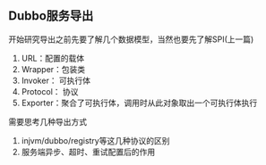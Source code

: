 ## Dubbo服务导出
开始研究导出之前先要了解几个数据模型，当然也要先了解SPI(上一篇)

1. URL：配置的载体
2. Wrapper：包装类
3. Invoker： 可执行体
4. Protocol： 协议
4. Exporter：聚合了可执行体，调用时从此对象取出一个可执行体执行

需要思考几种导出方式

1. injvm/dubbo/registry等这几种协议的区别
2. 服务端异步、超时、重试配置后的作用
